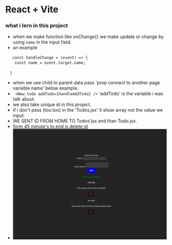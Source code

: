 # React + Vite

### what i lern in this project
- when we make function like onChange{} we make update or change by using `name` in the input field.
- an example 
```
   const handleChange = (event) => {
    const name = event.target.name;
    
  } 
  ``` 
- when we use child to parent data pass 'prop connect to another page varieble name' below example. 
- ` <New_todo addTodo={handleAddTodo} />` 'addTodo' is the variable i was talk about.
- we also take unique id in this project.
- if i don't pass (too.too) in the 'Todos.jsx' it show array not the value we input.
- WE SENT ID FROM HOME TO Todos'jsx and than Todo.jsx. 
- [form 45 minute's to end is delete id](https://youtu.be/qQk4bwj5_ts?si=LcxAfm1u9Wmf_D5U)  
- ![Example](./src/assets/Screenshot%20from%202024-02-29%2018-49-05.png)